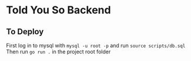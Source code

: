 # Told You So Backend
  
  
## To Deploy 
First log in to mysql with `mysql -u root -p` and run `source scripts/db.sql`
Then run `go run .` in the project root folder






